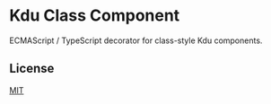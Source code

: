 # Kdu Class Component

ECMAScript / TypeScript decorator for class-style Kdu components.

## License

[MIT](http://opensource.org/licenses/MIT)
